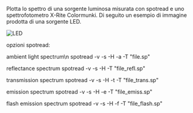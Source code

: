 Plotta lo spettro di una sorgente luminosa misurata con spotread e uno spettrofotometro X-Rite Colormunki.
Di seguito un esempio di immagine prodotta di una sorgente LED.

![LED](https://user-images.githubusercontent.com/16850090/165939150-72d35a68-0bfc-4ce9-890a-66b51755c6de.png)

opzioni spotread:

ambient light spectrum\n
spotread -v -s -H -a -T "file.sp"

reflectance spectrum
spotread -v -s -H -T "file_refl.sp"

transmission spectrum
spotread -v -s -H -t -T "file_trans.sp"

emission spectrum
spotread -v -s -H -e -T "file_emiss.sp"

flash emission spectrum
spotread -v -s -H -f -T "file_flash.sp"

